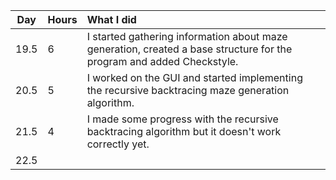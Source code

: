 

| Day | Hours | What I did  |
| :----:|:-----| :-----|
|19.5|6| I started gathering information about maze generation, created a base structure for the program and added Checkstyle. |
|20.5|5| I worked on the GUI and started implementing the recursive backtracing maze generation algorithm. |
|21.5|4| I made some progress with the recursive backtracing algorithm but it doesn't work correctly yet. |
|22.5|||
